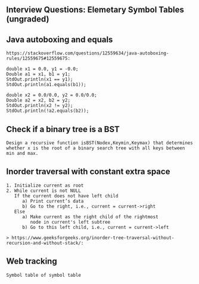 ## Interview Questions: Elemetary Symbol Tables (ungraded)

## Java autoboxing and equals
```
https://stackoverflow.com/questions/12559634/java-autoboxing-rules/12559675#12559675:

double x1 = 0.0, y1 = -0.0;
Double a1 = x1, b1 = y1;
StdOut.println(x1 == y1);
StdOut.println(a1.equals(b1));

double x2 = 0.0/0.0, y2 = 0.0/0.0;
Double a2 = x2, b2 = y2;
StdOut.println(x2 != y2);
StdOut.println(!a2.equals(b2));
```

## Check if a binary tree is a BST
```
Design a recursive function isBST(Nodex,Keymin,Keymax) that determines whether x is the root of a binary search tree with all keys between min and max. 
```

## Inorder traversal with constant extra space
```
1. Initialize current as root 
2. While current is not NULL
   If the current does not have left child
      a) Print current’s data
      b) Go to the right, i.e., current = current->right
   Else
      a) Make current as the right child of the rightmost 
         node in current's left subtree
      b) Go to this left child, i.e., current = current->left

> https://www.geeksforgeeks.org/inorder-tree-traversal-without-recursion-and-without-stack/:
```

## Web tracking
```
Symbol table of symbol table
```